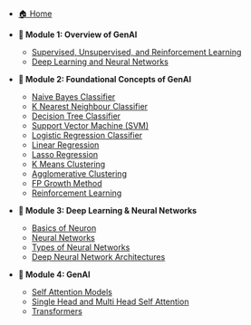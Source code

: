 - [🏠 Home](README.md)

- **📖 Module 1: Overview of GenAI**
  - [Supervised, Unsupervised, and Reinforcement Learning](Genai%20course/1.%20Overview%20of%20GenAI/1.%20Supervised,%20unsupervised,%20and%20reinforcement%20learning.md)
  - [Deep Learning and Neural Networks](Genai%20course/1.%20Overview%20of%20GenAI/2.%20Deep%20Learning%20and%20Neural%20Networks.md)

- **🧠 Module 2: Foundational Concepts of GenAI**
  - [Naive Bayes Classifier](Genai%20course/2.%20Foundational%20Concept%20of%20GenAI/3.%20Supervised%20learning%20-%20Naive%20Bayes%20Classifier.md)
  - [K Nearest Neighbour Classifier](Genai%20course/2.%20Foundational%20Concept%20of%20GenAI/4.%20Supervised%20learning%20-%20K%20Nearest%20Neighbour%20Classifier.md)
  - [Decision Tree Classifier](Genai%20course/2.%20Foundational%20Concept%20of%20GenAI/5.%20Supervised%20Learning%20-%20Decision%20Tree%20Classifier.md)
  - [Support Vector Machine (SVM)](Genai%20course/2.%20Foundational%20Concept%20of%20GenAI/6.%20Supervised%20learning%20-%20Support%20Vector%20Machine%20(SVM%20Classifier).md)
  - [Logistic Regression Classifier](Genai%20course/2.%20Foundational%20Concept%20of%20GenAI/7.%20Supervised%20learning%20-%20Logistic%20Regression%20Classifier.md)
  - [Linear Regression](Genai%20course/2.%20Foundational%20Concept%20of%20GenAI/8.%20Supervised%20Learning%20-%20Linear%20Regression.md)
  - [Lasso Regression](Genai%20course/2.%20Foundational%20Concept%20of%20GenAI/9.%20Supervised%20Learning%20-%20Lasso.md)
  - [K Means Clustering](Genai%20course/2.%20Foundational%20Concept%20of%20GenAI/10.%20Unsupervised%20learning%20-%20K%20Means%20Clustering.md)
  - [Agglomerative Clustering](Genai%20course/2.%20Foundational%20Concept%20of%20GenAI/11.%20Unsupervised%20Learning%20-%20Agglomerative%20Clustering.md)
  - [FP Growth Method](Genai%20course/2.%20Foundational%20Concept%20of%20GenAI/12.%20Unsupervised%20Learning%20-%20FP%20growth%20method.md)
  - [Reinforcement Learning](Genai%20course/2.%20Foundational%20Concept%20of%20GenAI/13.%20Reinforcement%20Learning.md)

- **🔬 Module 3: Deep Learning & Neural Networks**
  - [Basics of Neuron](Genai%20course/3.%20Introduction%20to%20deep%20learning%20and%20neural%20network/14.%20Basics%20of%20neuron.md)
  - [Neural Networks](Genai%20course/3.%20Introduction%20to%20deep%20learning%20and%20neural%20network/15.%20neural%20networks.md)
  - [Types of Neural Networks](Genai%20course/3.%20Introduction%20to%20deep%20learning%20and%20neural%20network/16.%20Types%20of%20neural%20networks.md)
  - [Deep Neural Network Architectures](Genai%20course/3.%20Introduction%20to%20deep%20learning%20and%20neural%20network/17.%20Types%20of%20architecture%20in%20deep%20neural%20networks.md)

- **🚀 Module 4: GenAI**
  - [Self Attention Models](Genai%20course/4.%20GenAi/18.%20Self%20Attention%20models.md)
  - [Single Head and Multi Head Self Attention](Genai%20course/4.%20GenAi/19.%20single%20head%20and%20multi%20head%20self%20attention%20model.md)
  - [Transformers](Genai%20course/4.%20GenAi/20.%20Transformers.md) 
